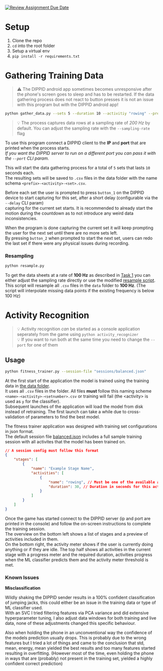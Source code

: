 [![Review Assignment Due Date](https://classroom.github.com/assets/deadline-readme-button-22041afd0340ce965d47ae6ef1cefeee28c7c493a6346c4f15d667ab976d596c.svg)](https://classroom.github.com/a/EppqwQTz)

# Setup

1. Clone the repo
2. `cd` into the root folder
3. Setup a virtual env
4. `pip install -r requirements.txt`

# Gathering Training Data

> ⚠️ The DIPPID android app sometimes becomes unresponsive after the phone's screen goes to sleep and has to be restarted. If the data gathering process does not react to button presses it is not an issue with this program but with the DIPPID android app!

```sh
python gather_data.py --sets 5 --duration 10 --activitiy "rowing" --prefix "name"
```
> 💡 The process captures data rows at a sampling rate of *200 Hz* by default. You can adjust the sampling rate with the `--sampling-rate` flag

To use this program connect a DIPPID client to the **IP** and **port** that are printed when the process starts.  
*If you want the DIPPID server to run on a different port you can pass it with the `--port` CLI param.*  

This will start the data gathering process for a total of `5` sets that lasts `10` seconds each.  
The resulting sets will be saved to `.csv` files in the data folder with the name schema `<prefix>-<activity>-<set>.csv`.  

Before each set the user is prompted to press `button_1` on the DIPPID device to start capturing for this set, after a short delay (configurable via the `--delay` CLI param)  
capturing for the current set starts. It is recommended to already start the motion during the countdown as to not introduce any weird data inconsistencies.  

When the program is done capturing the current set it will keep prompting the user for the next set until there are no more sets left.  
By pressing `button_2` when prompted to start the next set, users can redo the last set if there were any physical issues during recording.

### Resampling

```sh
python resample.py
```

To get the data sheets at a rate of **100 Hz** as described in [Task 1](./assignment03.pdf) you can either adjust the sampling rate directly or use the modified [resample script](./resample.py).  
This script will resample all `.csv` files in the `data` folder to **100 Hz**. (The script will interpolate missing data points if the existing frequency is below 100 Hz)

# Activity Recognition

> 💡 Activity recognition *can* be started as a console application seperately from the game using `python activity_recognizer`   
> 💡 If you want to run both at the same time you need to change the `--port` for one of them

## Usage

```sh
python fitness_trainer.py --session-file "sessions/balanced.json"
```

At the first start of the application the model is trained using the training data in [the data folder](./data/).  
It uses all `.csv` files in the folder. All files **must** follow this naming scheme `<name>-<activity>-<setnumber>.csv` or training will fail (the \<activity> is used as `y` for the classifier).  
Subsequent launches of the application will load the model from disk instead of retraining. The first launch can take a while due to cross-validation of parameters to find the best model.  

The fitness trainer application was designed with training set configurations in json format.  
The default session file [balanced.json](./sessions/balanced.json) includes a full sample training session with all activites that the model has been trained on.  

```json
// A session config must follow this format
{
    "stages": [
        {
            "name": "Example Stage Name",
            "activities": [
                {
                    "name": "rowing", // Must be one of the available activities and be unique within the stage
                    "duration": 30, // Duration in seconds for this activity
                }
            ]
        }
    ]
}
```

Once the game has started connect to the DIPPID server (ip and port are printed in the console) and follow the on-screen instructions to complete the training session.  
The overview on the bottom left shows a list of stages and a preview of activities included in them.  
On the bottom right, the activity meter shows if the user is currently doing anything or if they are idle.
The top half shows all activities in the current stage with a progress meter and the required duration, activities progress when the ML classifier predicts them and the activity meter threshold is met.  

### Known Issues

**Misclassification**

Wildly shaking the DIPPID sender results in a 100% confident classification of jumping jacks, this could either be an issue in the training data or type of ML classifier used.  
With an SVC I tried filtering features via PCA variance and did extensive hyperparameter tuning, I also adjust data windows for both training and live data, none of these adjustments changed this specific behaviour.

Also when holding the phone in an unconventional way the confidence of the models prediction usually drops. This is probably due to the wrong features but I tried a lot of things and came to the conclusion that std, mean, energy, mean yielded the best results and too many features started resulting in overfitting. (However most of the time, even holding the phone in ways that are (probably) not present in the training set, yielded a highly confident correct prediction)